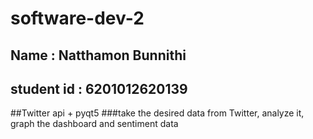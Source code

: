 # software-dev-2
## Name : Natthamon Bunnithi
## student id : 6201012620139

##Twitter api + pyqt5 
###take the desired data from Twitter, analyze it, graph the dashboard and sentiment data  

